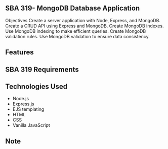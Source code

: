 

## SBA 319-  MongoDB Database Application

Objectives
Create a server application with Node, Express, and MongoDB.
Create a CRUD API using Express and MongoDB.
Create MongoDB indexes.
Use MongoDB indexing to make efficient queries.
Create MongoDB validation rules.
Use MongoDB validation to ensure data consistency.

## Features

## SBA 319 Requirements

## Technologies Used
 - Node.js
 - Express.js
 - EJS templating
 - HTML
 - CSS
 - Vanilla JavaScript

## Note